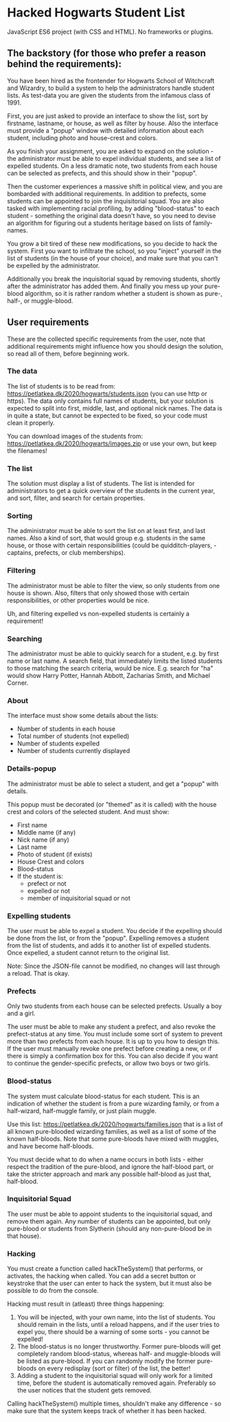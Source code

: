 # Hacked Hogwarts Student List
JavaScript ES6 project (with CSS and HTML). No frameworks or plugins.

## The backstory (for those who prefer a reason behind the requirements):
You have been hired as the frontender for Hogwarts School of Witchcraft and Wizardry, to build a system to help the administrators handle student lists. As test-data you are given the students from the infamous class of 1991.

First, you are just asked to provide an interface to show the list, sort by firstname, lastname, or house, as well as filter by house. Also the interface must provide a "popup" window with detailed information about each student, including photo and house-crest and colors.

As you finish your assignment, you are asked to expand on the solution - the administrator must be able to expel individual students, and see a list of expelled students. On a less dramatic note, two students from each house can be selected as prefects, and this should show in their "popup".

Then the customer experiences a massive shift in political view, and you are bombarded with additional requirements. In addition to prefects, some students can be appointed to join the inquisitorial squad. You are also tasked with implementing racial profiling, by adding "blood-status" to each student - something the original data doesn't have, so you need to devise an algorithm for figuring out a students heritage based on lists of family-names.

You grow a bit tired of these new modifications, so you decide to hack the system. First you want to infiltrate the school, so you "inject" yourself in the list of students (in the house of your choice), and make sure that you can't be expelled by the administrator.

Additionally you break the inquisitorial squad by removing students, shortly after the administrator has added them. And finally you mess up your pure-blood algorithm, so it is rather random whether a student is shown as pure-, half-, or muggle-blood.

## User requirements
These are the collected specific requirements from the user, note that additional requirements might influence how you should design the solution, so read all of them, before beginning work.

### The data
The list of students is to be read from: https://petlatkea.dk/2020/hogwarts/students.json (you can use http or https). The data only contains full names of students, but your solution is expected to split into first, middle, last, and optional nick names. The data is in quite a state, but cannot be expected to be fixed, so your code must clean it properly.

You can download images of the students from: https://petlatkea.dk/2020/hogwarts/images.zip or use your own, but keep the filenames!

### The list
The solution must display a list of students. The list is intended for administrators to get a quick overview of the students in the current year, and sort, filter, and search for certain properties.

### Sorting
The administrator must be able to sort the list on at least first, and last names. Also a kind of sort, that would group e.g. students in the same house, or those with certain responsibilities (could be quidditch-players, -captains, prefects, or club memberships).

### Filtering
The administrator must be able to filter the view, so only students from one house is shown. Also, filters that only showed those with certain responsibilities, or other properties would be nice.

Uh, and filtering expelled vs non-expelled students is certainly a requirement!

### Searching
The administrator must be able to quickly search for a student, e.g. by first name or last name. A search field, that immediately limits the listed students to those matching the search criteria, would be nice. E.g. search for "ha" would show Harry Potter, Hannah Abbott, Zacharias Smith, and Michael Corner.

### About
The interface must show some details about the lists:
* Number of students in each house
* Total number of students (not expelled)
* Number of students expelled
* Number of students currently displayed

### Details-popup
The administrator must be able to select a student, and get a "popup" with details.

This popup must be decorated (or "themed" as it is called) with the house crest and colors of the selected student. And must show:
* First name
* Middle name (if any)
* Nick name (if any)
* Last name
* Photo of student (if exists)
* House Crest and colors
* Blood-status
* If the student is:
  * prefect or not
  * expelled or not
  * member of inquisitorial squad or not

### Expelling students
The user must be able to expel a student. You decide if the expelling should be done from the list, or from the "popup". Expelling removes a student from the list of students, and adds it to another list of expelled students. Once expelled, a student cannot return to the original list.

Note: Since the JSON-file cannot be modified, no changes will last through a reload. That is okay.

### Prefects
Only two students from each house can be selected prefects. Usually a boy and a girl.

The user must be able to make any student a prefect, and also revoke the prefect-status at any time. You must include some sort of system to prevent more than two prefects from each house. It is up to you how to design this. If the user must manually revoke one prefect before creating a new, or if there is simply a confirmation box for this. You can also decide if you want to continue the gender-specific prefects, or allow two boys or two girls. 

### Blood-status
The system must calculate blood-status for each student. This is an indication of whether the student is from a pure wizarding family, or from a half-wizard, half-muggle family, or just plain muggle.

Use this list: https://petlatkea.dk/2020/hogwarts/families.json that is a list of all known pure-blooded wizarding families, as well as a list of some of the known half-bloods. Note that some pure-bloods have mixed with muggles, and have become half-bloods.

You must decide what to do when a name occurs in both lists - either respect the tradition of the pure-blood, and ignore the half-blood part, or take the stricter approach and mark any possible half-blood as just that, half-blood.

### Inquisitorial Squad
The user must be able to appoint students to the inquisitorial squad, and remove them again. Any number of students can be appointed, but only pure-blood or students from Slytherin (should any non-pure-blood be in that house).

### Hacking
You must create a function called hackTheSystem() that performs, or activates, the hacking when called. You can add a secret button or keystroke that the user can enter to hack the system, but it must also be possible to do from the console.

Hacking must result in (atleast) three things happening:
1. You will be injected, with your own name, into the list of students. You should remain in the lists, until a reload happens, and if the user tries to expel you, there should be a warning of some sorts - you cannot be expelled!
2. The blood-status is no longer thrustworthy. Former pure-bloods will get completely random blood-status, whereas half- and muggle-bloods will be listed as pure-blood. If you can randomly modify the former pure-bloods on every redisplay (sort or filter) of the list, the better!
3. Adding a student to the inquisitorial squad will only work for a limited time, before the student is automatically removed again. Preferably so the user notices that the student gets removed.

Calling hackTheSystem() multiple times, shouldn't make any difference - so make sure that the system keeps track of whether it has been hacked.
